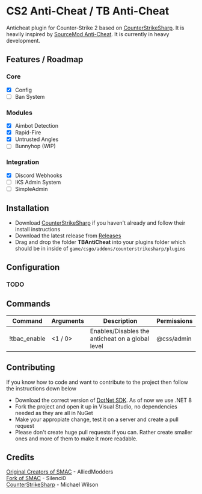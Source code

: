 # CS2 Anti-Cheat / TB Anti-Cheat
Anticheat plugin for Counter-Strike 2 based on [CounterStrikeSharp](https://github.com/roflmuffin/CounterStrikeSharp). It is heavily inspired by [SourceMod Anti-Cheat](https://github.com/Silenci0/SMAC). It is currently in heavy development.

## Features / Roadmap
### Core
- [x] Config
- [ ] Ban System

### Modules
- [x] Aimbot Detection
- [x] Rapid-Fire
- [x] Untrusted Angles
- [ ] Bunnyhop (WIP)

### Integration
- [x] Discord Webhooks
- [ ] IKS Admin System
- [ ] SimpleAdmin

## Installation
- Download [CounterStrikeSharp](https://github.com/roflmuffin/CounterStrikeSharp) if you haven't already and follow their install instructions
- Download the latest release from [Releases](https://github.com/killerbigpoint/cs2-anticheat/releases)
- Drag and drop the folder **TBAntiCheat** into your plugins folder which should be in inside of `game/csgo/addons/counterstrikesharp/plugins`

## Configuration
### TODO

## Commands
| Command         | Arguments                         | Description                                                          | Permissions |
|-----------------|-----------------------------------|----------------------------------------------------------------------|-------------|
| !tbac_enable     | <1 / 0>                          | Enables/Disables the anticheat on a global level                     | @css/admin  |

## Contributing
If you know how to code and want to contribute to the project then follow the instructions down below
- Download the correct version of [DotNet SDK](https://dotnet.microsoft.com/en-us/download/dotnet/8.0). As of now we use .NET 8
- Fork the project and open it up in Visual Studio, no dependencies needed as they are all in NuGet
- Make your appropiate change, test it on a server and create a pull request
- Please don't create huge pull requests if you can. Rather create smaller ones and more of them to make it more readable.

## Credits
[Original Creators of SMAC](https://forums.alliedmods.net/forumdisplay.php?f=133) - AlliedModders<br />
[Fork of SMAC](https://github.com/Silenci0/SMAC) - Silenci0<br />
[CounterStrikeSharp](https://github.com/roflmuffin/CounterStrikeSharp) - Michael Wilson<br />
